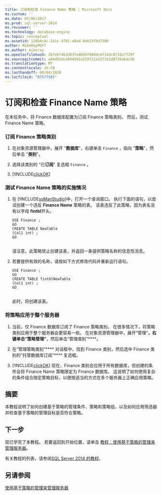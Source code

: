 ```yaml
---
title: 订阅和检查 Finance Name 策略 | Microsoft Docs
ms.custom: ''
ms.date: 03/06/2017
ms.prod: sql-server-2014
ms.reviewer: ''
ms.technology: database-engine
ms.topic: conceptual
ms.assetid: 126b4c4c-2a1c-4701-a0ad-8de23fbd7306
author: MikeRayMSFT
ms.author: mikeray
ms.openlocfilehash: 2bfe6f463d03fe8b95f000dc6f34dc0718a7729f
ms.sourcegitcommit: ad4d92dce894592a259721a1571b1d8736abacdb
ms.translationtype: MT
ms.contentlocale: zh-CN
ms.lasthandoff: 08/04/2020
ms.locfileid: "87577585"
---
```

# <a name="subscribe-to-and-check-the-finance-name-policy"></a>订阅和检查 Finance Name 策略
  在本任务中，将 Finance 数据库配置为订阅 Finance 策略类别。 然后，测试 Finance Name 策略。  
  
### <a name="to-subscribe-to-the-finance-policy-category"></a>订阅 Finance 策略类别  
  
1.  在对象资源管理器中，展开 "**数据库**"，右键单击 `Finance` ，指向 "**策略**"，然后单击 "**类别**"。  
  
2.  选择该类别的 "已**订阅**" 复选框 `Finance` 。  
  
3.  [!INCLUDE[clickOK](../../includes/clickok-md.md)]  
  
### <a name="to-test-the-enforcement-of-the-finance-name-policy"></a>测试 Finance Name 策略的实施情况  
  
1.  在 [!INCLUDE[ssManStudio](../../includes/ssmanstudio-md.md)]中，打开一个查询窗口。 执行下面的语句，以尝试创建一个违反 **Finance Name** 策略的表。 该表违反了此策略，因为表名没有以字母 **fintbl**开头。  
  
    ```  
    USE Finance ;  
    GO  
    CREATE TABLE NewTable  
    (Col1 int) ;  
    GO  
  
    ```  
  
     请注意，此策略禁止创建该表，并返回一条提供策略名称的信息性消息。  
  
2.  若要提供有效的名称，请按如下方式修改代码并重新运行语句。  
  
    ```  
    USE Finance ;  
    GO  
    CREATE TABLE fintblNewTable  
    (Col1 int) ;  
    GO  
  
    ```  
  
     此时，将创建该表。  
  
### <a name="to-apply-the-policy-to-the-whole-server"></a>将策略应用于整个服务器  
  
1.  当前，仅 Finance 数据库订阅了 Finance 策略类别。 在很多情况下，将策略类别应用于整个服务器会更容易一些。 在对象资源管理器中，展开“管理”****，右键单击“策略管理”****，然后单击“管理类别”****。  
  
2.  在“管理策略类别”**** 对话框中，找到 Finance 类别，然后选中 Finance 类别的“托管数据库订阅”**** 复选框。  
  
3.  [!INCLUDE[clickOK](../../includes/clickok-md.md)] 现在，Finance 类别会应用于所有数据库，但创建的条件会将 Finance Name 策略限定为 Finance 数据库。 这说明了如何使用复杂的条件组合限定策略目标，以便按适当的方式在多个服务器上正确应用策略。  
  
## <a name="summary"></a>摘要  
 本教程说明了如何创建基于策略的管理条件、策略和策略组，以及如何应用筛选器并检查基于策略的管理目标是否符合策略。  
  
## <a name="next"></a>下一步  
 现已学完了本教程。 若要返回到开始位置，请单击 [教程：使用基于策略的管理来管理服务器](tutorial-administering-servers-by-using-policy-based-management.md)。  
  
 有关教程的列表，请参阅[SQL Server 2014 的教程](../../tutorials/tutorials-for-sql-server-2014.md)。  
  
## <a name="see-also"></a>另请参阅  
 [使用基于策略的管理来管理服务器](administer-servers-by-using-policy-based-management.md)  
  
  
